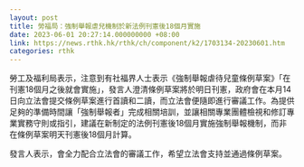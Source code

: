 ```yaml
---
layout: post
title: 勞福局：強制舉報虐兒機制於新法例刊憲後18個月實施
date: 2023-06-01 20:27:14.000000000 +08:00
link: https://news.rthk.hk/rthk/ch/component/k2/1703134-20230601.htm
categories: rthk
---
```


勞工及福利局表示，注意到有社福界人士表示《強制舉報虐待兒童條例草案》「在刊憲18個月之後就會實施」，發言人澄清條例草案將於明日刊憲，政府會在本月14日向立法會提交條例草案進行首讀和二讀，而立法會便隨即進行審議工作。為提供足夠的準備時間讓「強制舉報者」完成相關培訓，並讓相關專業團體檢視和修訂專業實務守則或指引，建議在新制定的法例刊憲後18個月實施強制舉報機制，而非在條例草案明天刊憲後18個月計算。

發言人表示，會全力配合立法會的審議工作，希望立法會支持並通過條例草案。
